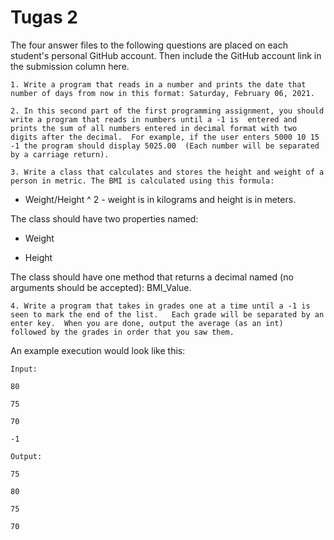 # Tugas 2

The four answer files to the following questions are placed on each student's personal GitHub account. Then include the GitHub account link in the submission column here.

`1. Write a program that reads in a number and prints the date that number of days from now in this format: Saturday, February 06, 2021.`

`2. In this second part of the first programming assignment, you should write a program that reads in numbers until a -1 is 
    entered and prints the sum of all numbers entered in decimal format with two digits after the decimal. 
    For example, if the user enters 5000 10 15 -1 the program should display 5025.00 
    (Each number will be separated by a carriage return).` 

`3. Write a class that calculates and stores the height and weight of a person in metric. The BMI is calculated using this formula:`

- Weight/Height ^ 2 - weight is in kilograms and height is in meters.

The class should have two properties named:

- Weight

- Height

The class should have one method that returns a decimal named (no arguments should be accepted): BMI_Value. 

`4. Write a program that takes in grades one at a time until a -1 is seen to mark the end of the list.  
    Each grade will be separated by an enter key.  When you are done, output the average (as an int) 
    followed by the grades in order that you saw them.`

An example execution would look like this:

`Input: `

`80`

`75`

`70`

`-1`

`Output:`

`75`

`80`

`75`

`70`
